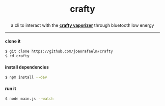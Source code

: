 # <p align="center">crafty</p>
  
<p align="center">
  a cli to interact with the <a href="https://www.storz-bickel.com/eu/en/crafty/"><b>crafty vaporizer</b></a> through bluetooth low energy<br>
  <hr>
</p>

#### clone it
```bash
$ git clone https://github.com/joaorafaelm/crafty
$ cd crafty
```

#### install dependencies
```bash
$ npm install --dev
```

#### run it
```bash
$ node main.js --watch
```
